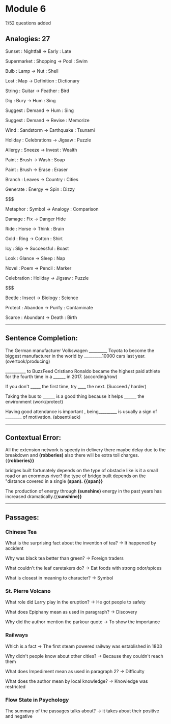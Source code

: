 # Module 6

?/52 questions added

## Analogies: 27
Sunset : Nightfall -> Early : Late

Supermarket : Shopping -> Pool : Swim

Bulb : Lamp -> Nut : Shell

Lost : Map -> Definition : Dictionary

String : Guitar -> Feather : Bird

Dig : Bury -> Hum : Sing

Suggest : Demand -> Hum : Sing

Suggest : Demand -> Revise : Memorize

Wind : Sandstorm -> Earthquake : Tsunami

Holiday : Celebrations -> Jigsaw : Puzzle

Allergy : Sneeze -> Invest : Wealth

Paint : Brush -> Wash : Soap

Paint : Brush -> Erase : Eraser

Branch : Leaves -> Country : Cities

Generate : Energy -> Spin : Dizzy

$$$ 

Metaphor : Symbol -> Analogy : Comparison

Damage : Fix -> Danger Hide

Ride : Horse -> Think : Brain

Gold : Ring -> Cotton : Shirt

Icy : Slip -> Successful : Boast

Look : Glance -> Sleep : Nap

Novel : Poem -> Pencil : Marker

Celebration : Holiday -> Jigsaw : Puzzle

$$$

Beetle : Insect -> Biology : Science

Protect : Abandon -> Purify : Contaminate

Scarce : Abundant -> Death : Birth

---

## Sentence Completion:

The German manufacturer Volkswagen _________ Toyota to become the biggest manufacturer in the world by _________10000 cars last year. (overtook/producing)

__________ to BuzzFeed Cristiano Ronaldo became the highest paid athlete for the fourth time in a ______ in 2017. (according/row) 

If you don't _____ the first time, try ____ the next. (Succeed / harder)

Taking the bus to ______ is a good thing because it helps ______ the environment (work/protect)

Having good attendance is important , being_________ is usually a sign of ________ of motivation. (absent/lack)

---

## Contextual Error:

All the extension network is speedy in delivery there maybe delay due to the breakdown and **(robberies)** also there will be extra toll charges. {{**robberies}}**

bridges built fortunately depends on the type of obstacle like is it a small road or an enormous river? the type of bridge built depends on the "distance covered in a single **(span).  {{span}}**

The production of energy through **(sunshine)** energy in the past years has increased dramatically.{{**sunshine}}**

---

## Passages:

### Chinese Tea

What is the surprising fact about the invention of tea?
-> It happened by accident

Why was black tea better than green?
-> Foreign traders

What couldn't the leaf caretakers do?
-> Eat foods with strong odor/spices

What is closest in meaning to character?
-> Symbol

### St. Pierre Volcano

What role did Larry play in the eruption?
-> He got people to safety

What does Epiphany mean as used in paragraph?
-> Discovery

Why did the author mention the parkour quote
-> To show the importance

### Railways

Which is a fact
-> The first steam powered railway was established in 1803

Why didn't people know about other cities?
-> Because they couldn't reach them

What does Impediment mean as used in paragraph 2?
-> Difficulty

What does the author mean by local knowledge?
-> Knowledge was restricted

### Flow State in Psychology

The summary of the passages talks about?
-> it takes about their positive and negative
